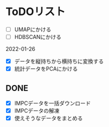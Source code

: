 # ToDOリスト

+ [ ] UMAPにかける
+ [ ] HDBSCANにかける

2022-01-26
+ [x] データを縦持ちから横持ちに変換する
+ [x] 統計データをPCAにかける

## DONE
+ [x] IMPCデータを一括ダウンロード
+ [x] IMPCデータの解凍
+ [x] 使えそうなデータをまとめる